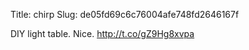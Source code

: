 Title: chirp
Slug: de05fd69c6c76004afe748fd2646167f

DIY light table. Nice. <a href="http://t.co/gZ9Hg8xvpa">http://t.co/gZ9Hg8xvpa</a>
